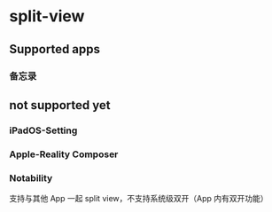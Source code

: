 # split-view

## Supported apps

### 备忘录


## not supported yet

### iPadOS-Setting

### Apple-Reality Composer

### Notability

支持与其他 App 一起 split view，不支持系统级双开（App 内有双开功能）
